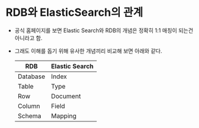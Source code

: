# RDB와 ElasticSearch의 관계
* 공식 홈페이지를 보면 Elastic Search와 RDB의 개념은 정확히 1:1 매칭이 되는건 아니라고 함.
* 그래도 이해를 돕기 위해 유사한 개념끼리 비교해 보면 아래와 같다.

    RDB|Elastic Search
    -|-
    Database|Index
    Table|Type
    Row|Document
    Column|Field
    Schema|Mapping

